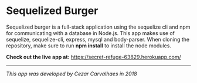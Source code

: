 # Sequelized Burger

Sequelized burger is a full-stack application using the sequelize cli and npm for communicating with a database in Node.js. This app makes use of sequelize, sequelize-cli, express, mysql and body-parser. When cloning the repository, make sure to run **npm install** to install the node modules. 

**Check out the live app at:** https://secret-refuge-63829.herokuapp.com/

---

*This app was developed by Cezar Carvalhaes in 2018*
